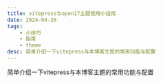 ```yaml
---
title: vitepress与open17主题使用小指南
date: 2024-04-26
tags:
    - 小技巧
    - 指南
    - theme
desc: 简单介绍一下vitepress与本博客主题的常用功能与配置
---
```


简单介绍一下vitepress与本博客主题的常用功能与配置

<!--@include: @/blog-docs/2-more/better.md{12,}-->